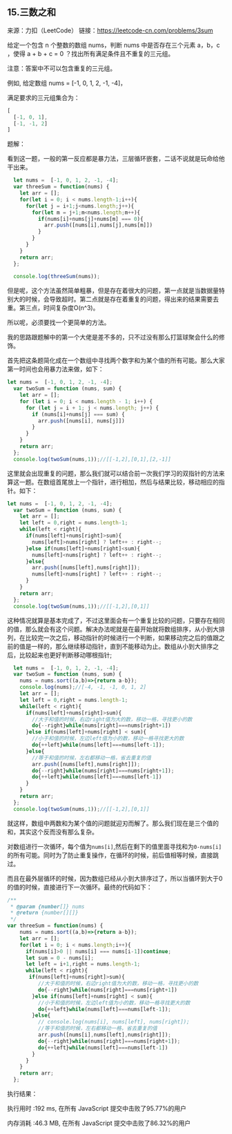 ## 15.三数之和

来源：力扣（LeetCode）
链接：https://leetcode-cn.com/problems/3sum



给定一个包含 n 个整数的数组 nums，判断 nums 中是否存在三个元素 a，b，c ，使得 a + b + c = 0 ？找出所有满足条件且不重复的三元组。

注意：答案中不可以包含重复的三元组。

例如, 给定数组 nums = [-1, 0, 1, 2, -1, -4]，

满足要求的三元组集合为：

```js
[
  [-1, 0, 1],
  [-1, -1, 2]
]
```



题解：

看到这一题，一般的第一反应都是暴力法，三层循环嵌套，二话不说就是玩命给他干出来。

```js
  let nums =  [-1, 0, 1, 2, -1, -4];
  var threeSum = function(nums) {
    let arr = [];
    for(let i = 0; i < nums.length-1;i++){
      for(let j = i+1;j<nums.length;j++){
        for(let m = j+1;m<nums.length;m++){
          if(nums[i]+nums[j]+nums[m] === 0){
            arr.push([nums[i],nums[j],nums[m]])
          }
        }
      }
    }
    return arr;
  };
  
  console.log(threeSum(nums));
```

但是呢，这个方法虽然简单粗暴，但是存在着很大的问题，第一点就是当数据量特别大的时候，会导致超时。第二点就是存在着重复的问题，得出来的结果需要去重。第三点，时间复杂度O(n^3)。

所以呢，必须要找一个更简单的方法。

我的思路跟题解中的第一个大佬是差不多的，只不过没有那么打篮球聚会什么的修饰。

首先把这条题简化成在一个数组中寻找两个数字和为某个值的所有可能。那么大家第一时间也会用暴力法来做，如下：

```js
let nums =  [-1, 0, 1, 2, -1, -4];
  var twoSum = function (nums, sum) {
    let arr = [];
    for (let i = 0; i < nums.length - 1; i++) {
      for (let j = i + 1; j < nums.length; j++) {
        if (nums[i]+nums[j] === sum) {
          arr.push([nums[i], nums[j]])
        }
      }
    }
    return arr;
  };
  console.log(twoSum(nums,1));//[[-1,2],[0,1],[2,-1]]
```

这里就会出现重复的问题，那么我们就可以结合前一次我们学习的双指针的方法来算这一题。在数组首尾放上一个指针，进行相加，然后与结果比较，移动相应的指针。如下：

```js
let nums =  [-1, 0, 1, 2, -1, -4];
  var twoSum = function (nums, sum) {
    let arr = [];
    let left = 0,right = nums.length-1;
    while(left < right){
      if(nums[left]+nums[right]>sum){
        nums[left]>nums[right] ? left++ : right--;
      }else if(nums[left]+nums[right]<sum){
        nums[left]<nums[right] ? left++ : right--;
      }else{
        arr.push([nums[left],nums[right]]);
        nums[left]<nums[right] ? left++ : right--;
      }
    }
    return arr;
  };
  console.log(twoSum(nums,1));//[[-1,2],[0,1]]
```

这种情况就算是基本完成了，不过这里面会有一个重复比较的问题，只要存在相同的值，那么就会有这个问题。解决办法呢就是在最开始就将数组排序，从小到大排列，在比较完一次之后，移动指针的时候进行一个判断，如果移动完之后的值跟之前的值是一样的，那么继续移动指针，直到不能移动为止。数组从小到大排序之后，比较起来也更好判断移动哪根指针;

```js
  let nums =  [-1, 0, 1, 2, -1, -4];
  var twoSum = function (nums, sum) {
    nums = nums.sort((a,b)=>{return a-b});
    console.log(nums);//[-4, -1, -1, 0, 1, 2]
    let arr = [];
    let left = 0,right = nums.length-1;
    while(left < right){
      if(nums[left]+nums[right]>sum){
        //大于和值的时候，右边right值为大的数，移动一格，寻找更小的数
        do{--right}while(nums[right]===nums[right+1])
      }else if(nums[left]+nums[right] < sum){
        //小于和值的时候，左边left值为小的数，移动一格寻找更大的数
        do{++left}while(nums[left]===nums[left-1]);
      }else{
        //等于和值的时候，左右都移动一格，省去重复的值
        arr.push([nums[left],nums[right]]);
        do{--right}while(nums[right]===nums[right+1]);
        do{++left}while(nums[left]===nums[left-1])
      }
    }
    return arr;
  };
  console.log(twoSum(nums,1));//[[-1,2],[0,1]]
```

就这样，数组中两数和为某个值的问题就迎刃而解了。那么我们现在是三个值的和，其实这个反而没有那么复杂。

对数组进行一次循环，每个值为`nums[i]`,然后在剩下的值里面寻找和为`0-nums[i]`的所有可能。同时为了防止重复操作，在循环的时候，前后值相等时候，直接跳过。

而且在最外层循环的时候，因为数组已经从小到大排序过了，所以当循环到大于0的值的时候，直接进行下一次循环。最终的代码如下：

```js
/**
 * @param {number[]} nums
 * @return {number[][]}
 */
var threeSum = function(nums) {
    nums = nums.sort((a,b)=>{return a-b});
    let arr = [];
    for(let i = 0; i < nums.length;i++){
      if(nums[i]>0 || nums[i] === nums[i-1])continue;
      let sum = 0 - nums[i];
      let left = i+1,right = nums.length-1;
      while(left < right){
       if(nums[left]+nums[right]>sum){
          //大于和值的时候，右边right值为大的数，移动一格，寻找更小的数
          do{--right}while(nums[right]===nums[right+1])
        }else if(nums[left]+nums[right] < sum){
          //小于和值的时候，左边left值为小的数，移动一格寻找更大的数
          do{++left}while(nums[left]===nums[left-1]);
        }else{
          // console.log(nums[i], nums[left], nums[right]);
          //等于和值的时候，左右都移动一格，省去重复的值
          arr.push([nums[i],nums[left],nums[right]]);
          do{--right}while(nums[right]===nums[right+1]);
          do{++left}while(nums[left]===nums[left-1])
        }
      }
    }
    return arr;
  };
```



执行结果：

执行用时 :192 ms, 在所有 JavaScript 提交中击败了95.77%的用户

内存消耗 :46.3 MB, 在所有 JavaScript 提交中击败了86.32%的用户



